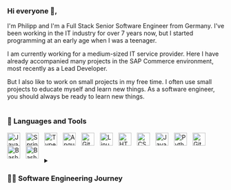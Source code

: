 ### Hi everyone 👋,

I'm Philipp and I'm a Full Stack Senior Software Engineer from Germany. I've been working in the IT industry for over 7 years now, but I started programming at an early age when I was a teenager.

I am currently working for a medium-sized IT service provider. Here I have already accompanied many projects in the SAP Commerce environment, most recently as a Lead Developer.

But I also like to work on small projects in my free time.
I often use small projects to educate myself and learn new things.
As a software engineer, you should always be ready to learn new things.

#

### 🧰 Languages and Tools

<img align="left" alt="Java" width="30px" style="padding-right:10px;" src="https://cdn.jsdelivr.net/gh/devicons/devicon/icons/java/java-original.svg"/>
<img align="left" alt="Spring" width="30px" style="padding-right:10px;" src="https://cdn.jsdelivr.net/gh/devicons/devicon/icons/spring/spring-original.svg" />
<img align="left" alt="TypeScript" width="30px" style="padding-right:10px;" src="https://cdn.jsdelivr.net/gh/devicons/devicon/icons/typescript/typescript-plain.svg" />
<img align="left" alt="Angular" width="30px" style="padding-right:10px;" src="https://cdn.jsdelivr.net/gh/devicons/devicon/icons/angularjs/angularjs-plain.svg" />
<img align="left" alt="Git" width="30px" style="padding-right:10px;" src="https://cdn.jsdelivr.net/gh/devicons/devicon/icons/git/git-original.svg" />
<img align="left" alt="Linux" width="30px" style="padding-right:10px;" src="https://cdn.jsdelivr.net/gh/devicons/devicon/icons/linux/linux-original.svg" />
<img align="left" alt="HTML" width="30px" style="padding-right:10px;" src="https://cdn.jsdelivr.net/gh/devicons/devicon/icons/html5/html5-plain.svg" />
<img align="left" alt="CSS" width="30px" style="padding-right:10px;" src="https://cdn.jsdelivr.net/gh/devicons/devicon/icons/css3/css3-plain.svg" />
<img align="left" alt="JavaScript" width="30px" style="padding-right:10px;" src="https://cdn.jsdelivr.net/gh/devicons/devicon/icons/javascript/javascript-plain.svg" />
<img align="left" alt="Python" width="30px" style="padding-right:10px;" src="https://cdn.jsdelivr.net/gh/devicons/devicon/icons/python/python-plain.svg" />
<img align="left" alt="Github" width="30px" style="padding-right:10px;" src="https://cdn.jsdelivr.net/gh/devicons/devicon/icons/github/github-original.svg" />
<img align="left" alt="Bash" width="30px" style="padding-right:10px;" src="https://cdn.jsdelivr.net/gh/devicons/devicon/icons/bash/bash-plain.svg" />
<img align="left" alt="Bash" width="30px" style="padding-right:10px;" src="https://cdn.jsdelivr.net/gh/devicons/devicon/icons/docker/docker-original.svg" />
<br/>

#

<details> <summary><h3>👨‍💻 Software Engineering Journey</h3></summary>

## First steps in school

It started when I was about 13 years old. I spent a lot of time playing computer games. At that time I was playing the games Fallout 3 & Fallout Vegas. I discovered that you can create your own game content for both games using the manufacturer's special software. Among other things, you could program scripts for the game in a scripting language and that's how my interest in programming started. I started with programming little modifications for these games.

Later I got more involved with programming and also looked at other programming languages. I used batch programming on Windows to automate processes on my computer. Via Excel and VBA I came to Visual Basic .NET, which I mainly used to develop small programs for myself.

At my school at the time, you could choose computer science as an examination subject in high school, which I did. During this time we dealt with many basics, such as databases, automaton theory or IT security. But we also looked at the programming in detail. We worked there with Python and learned the principle of object oriented programming.

## The Apprenticeship

Even before graduating from high school, it was clear to me that I wanted to work in software development later on. The University was out of the question for me. I'm more practical and didn't feel like doing theory during my studies, so I applied to several companies for an apprenticeship as an IT specialist for application development ([German: "Fachinformatiker"](https://de.wikipedia.org/wiki/Fachinformatiker)). I was quickly accepted by an IT service provider in the neighboring town.

I started my apprenticeship with this IT service provider after passing my high-school diploma ([German: "Abitur"](https://de.wikipedia.org/wiki/Abitur)). At the beginning I learned the basic concepts of programming again, this time in the programming language Java. There were also web technologies such as HTML, CSS and JavaScript. At that time, in the department where I was, we were implementing E-Commerce systems based on the SAP frameworks: SAP Eco, SAP WCEM and SAP Commerce (then named SAP Hybris).

After my basic training, which lasted about 1 year, I was able to take on my first tasks in customer projects. That's how I got into the day-to-day project business and gained my first project experience.
After a total of 3 years I had successfully completed my apprenticeship and I was taken on by the company as a permanent employee. At that time, I was already involved in several customer projects.

## Professional Software Engineering

After a year in the company that had trained me, I resigned to join another company in the same town. Some of my old colleagues also joined this company.

There we were again in the SAP Commerce environment. I was again working in several existing projects. During this time I dealt a lot with the SAP Commerce Framework. I delved even deeper into programming and gained a lot of experience in the various projects.

During this time I was significantly involved in several upgrades of SAP Commerce systems. (Anyone who works in the SAP Commerce environment knows how difficult this is. Especially when large version jumps are made).

After two years of working in existing projects, I got the chance to start a new customer project from the beginning as a lead developer. At this point I was already a senior engineer with a lot of experience in the SAP Commerce environment.

</details>

#
